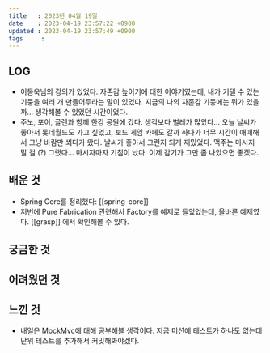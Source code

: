 ```yaml
---
title   : 2023년 04월 19일
date    : 2023-04-19 23:57:22 +0900
updated : 2023-04-19 23:57:49 +0900
tags     : 
---
```

## LOG
- 이동욱님의 강의가 있었다. 자존감 높이기에 대한 이야기였는데, 내가 기댈 수 있는 기둥을 여러 개 만들어두라는 말이 있었다. 지금의 나의 자존감 기둥에는 뭐가 있을까... 생각해볼 수 있었던 시간이었다.
- 주노, 포이, 글렌과 함께 한강 공원에 갔다. 생각보다 벌레가 많았다... 오늘 날씨가 좋아서 롯데월드도 가고 싶었고, 보드 게임 카페도 갈까 하다가 너무 시간이 애매해서 그냥 바람만 쐬다가 왔다. 날씨가 좋아서 그런지 되게 재밌었다. 맥주는 마시지 말 걸 (?) 그랬다... 마시자마자 기침이 났다. 이제 감기가 그만 좀 나았으면 좋겠다.

## 배운 것
- Spring Core를 정리했다: [[spring-core]]
- 저번에 Pure Fabrication 관련해서 Factory를 예제로 들었었는데, 올바른 예제였다. [[grasp]] 에서 확인해볼 수 있다.

## 궁금한 것

## 어려웠던 것

## 느낀 것
- 내일은 MockMvc에 대해 공부해볼 생각이다. 지금 미션에 테스트가 하나도 없는데 단위 테스트를 추가해서 커밋해봐야겠다. 